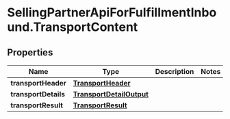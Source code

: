 # SellingPartnerApiForFulfillmentInbound.TransportContent

## Properties
Name | Type | Description | Notes
------------ | ------------- | ------------- | -------------
**transportHeader** | [**TransportHeader**](TransportHeader.md) |  | 
**transportDetails** | [**TransportDetailOutput**](TransportDetailOutput.md) |  | 
**transportResult** | [**TransportResult**](TransportResult.md) |  | 
